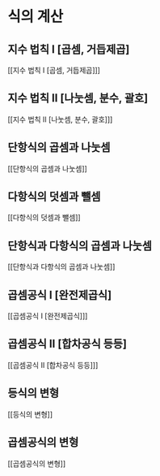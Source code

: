# 식의 계산

## 지수 법칙 Ⅰ [곱셈, 거듭제곱]

[[지수 법칙 Ⅰ [곱셈, 거듭제곱]]]

## 지수 법칙 Ⅱ [나눗셈, 분수, 괄호]

[[지수 법칙 Ⅱ [나눗셈, 분수, 괄호]]]

## 단항식의 곱셈과 나눗셈

[[단항식의 곱셈과 나눗셈]]

## 다항식의 덧셈과 뺄셈

[[다항식의 덧셈과 뺄셈]]

## 단항식과 다항식의 곱셈과 나눗셈

[[단항식과 다항식의 곱셈과 나눗셈]]

## 곱셈공식 Ⅰ [완전제곱식]

[[곱셈공식 Ⅰ [완전제곱식]]]

## 곱셈공식 Ⅱ [합차공식 등등]

[[곱셈공식 Ⅱ [합차공식 등등]]]

## 등식의 변형

[[등식의 변형]]

## 곱셈공식의 변형

[[곱셈공식의 변형]]
